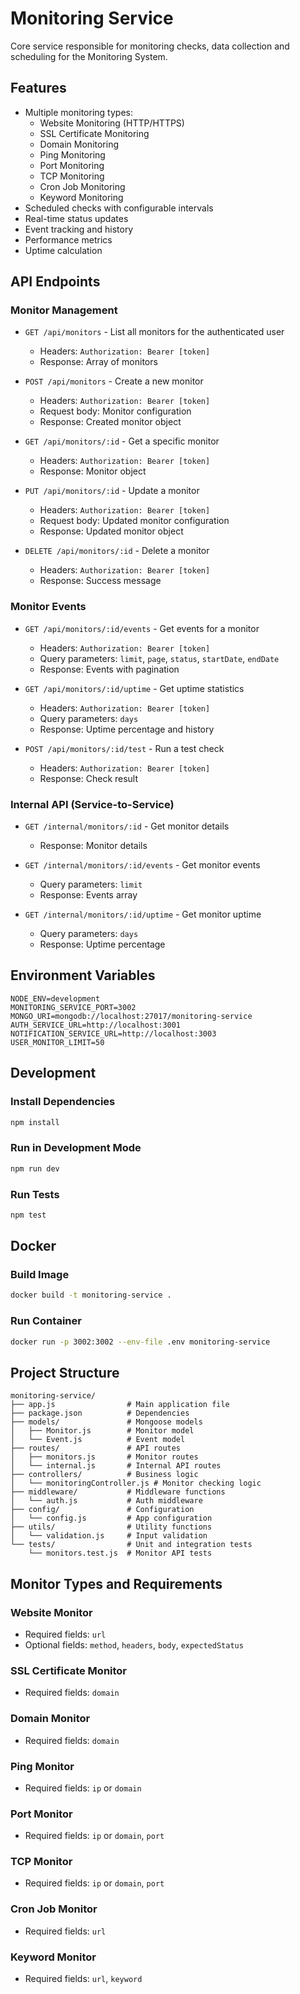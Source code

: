 # Monitoring Service

Core service responsible for monitoring checks, data collection and scheduling for the Monitoring System.

## Features

- Multiple monitoring types:
  - Website Monitoring (HTTP/HTTPS)
  - SSL Certificate Monitoring
  - Domain Monitoring
  - Ping Monitoring
  - Port Monitoring
  - TCP Monitoring
  - Cron Job Monitoring
  - Keyword Monitoring
- Scheduled checks with configurable intervals
- Real-time status updates
- Event tracking and history
- Performance metrics
- Uptime calculation

## API Endpoints

### Monitor Management

- `GET /api/monitors` - List all monitors for the authenticated user
  - Headers: `Authorization: Bearer [token]`
  - Response: Array of monitors

- `POST /api/monitors` - Create a new monitor
  - Headers: `Authorization: Bearer [token]`
  - Request body: Monitor configuration
  - Response: Created monitor object

- `GET /api/monitors/:id` - Get a specific monitor
  - Headers: `Authorization: Bearer [token]`
  - Response: Monitor object

- `PUT /api/monitors/:id` - Update a monitor
  - Headers: `Authorization: Bearer [token]`
  - Request body: Updated monitor configuration
  - Response: Updated monitor object

- `DELETE /api/monitors/:id` - Delete a monitor
  - Headers: `Authorization: Bearer [token]`
  - Response: Success message

### Monitor Events

- `GET /api/monitors/:id/events` - Get events for a monitor
  - Headers: `Authorization: Bearer [token]`
  - Query parameters: `limit`, `page`, `status`, `startDate`, `endDate`
  - Response: Events with pagination

- `GET /api/monitors/:id/uptime` - Get uptime statistics
  - Headers: `Authorization: Bearer [token]`
  - Query parameters: `days`
  - Response: Uptime percentage and history

- `POST /api/monitors/:id/test` - Run a test check
  - Headers: `Authorization: Bearer [token]`
  - Response: Check result

### Internal API (Service-to-Service)

- `GET /internal/monitors/:id` - Get monitor details
  - Response: Monitor details

- `GET /internal/monitors/:id/events` - Get monitor events
  - Query parameters: `limit`
  - Response: Events array

- `GET /internal/monitors/:id/uptime` - Get monitor uptime
  - Query parameters: `days`
  - Response: Uptime percentage

## Environment Variables

```
NODE_ENV=development
MONITORING_SERVICE_PORT=3002
MONGO_URI=mongodb://localhost:27017/monitoring-service
AUTH_SERVICE_URL=http://localhost:3001
NOTIFICATION_SERVICE_URL=http://localhost:3003
USER_MONITOR_LIMIT=50
```

## Development

### Install Dependencies

```bash
npm install
```

### Run in Development Mode

```bash
npm run dev
```

### Run Tests

```bash
npm test
```

## Docker

### Build Image

```bash
docker build -t monitoring-service .
```

### Run Container

```bash
docker run -p 3002:3002 --env-file .env monitoring-service
```

## Project Structure

```
monitoring-service/
├── app.js                # Main application file
├── package.json          # Dependencies
├── models/               # Mongoose models
│   ├── Monitor.js        # Monitor model
│   └── Event.js          # Event model
├── routes/               # API routes
│   ├── monitors.js       # Monitor routes
│   └── internal.js       # Internal API routes
├── controllers/          # Business logic
│   └── monitoringController.js # Monitor checking logic
├── middleware/           # Middleware functions
│   └── auth.js           # Auth middleware
├── config/               # Configuration
│   └── config.js         # App configuration
├── utils/                # Utility functions
│   └── validation.js     # Input validation
└── tests/                # Unit and integration tests
    └── monitors.test.js  # Monitor API tests
```

## Monitor Types and Requirements

### Website Monitor
- Required fields: `url`
- Optional fields: `method`, `headers`, `body`, `expectedStatus`

### SSL Certificate Monitor
- Required fields: `domain`

### Domain Monitor
- Required fields: `domain`

### Ping Monitor
- Required fields: `ip` or `domain`

### Port Monitor
- Required fields: `ip` or `domain`, `port`

### TCP Monitor
- Required fields: `ip` or `domain`, `port`

### Cron Job Monitor
- Required fields: `url`

### Keyword Monitor
- Required fields: `url`, `keyword`